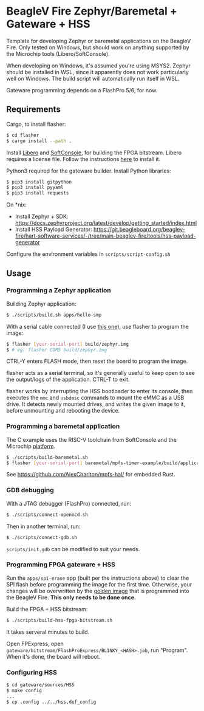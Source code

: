 # BeagleV Fire Zephyr/Baremetal + Gateware + HSS

Template for developing Zephyr or baremetal applications on the BeagleV Fire. Only tested on Windows, but should work on anything supported by the Microchip tools (Libero/SoftConsole).

When developing on Windows, it's assumed you're using MSYS2. Zephyr should be installed in WSL, since it apparently does not work particularly well on Windows. The build script will automatically run itself in WSL.

Gateware programming depends on a FlashPro 5/6, for now.

## Requirements
Cargo, to install flasher:
```sh
$ cd flasher
$ cargo install --path .
```

Install [Libero](https://www.microchip.com/en-us/products/fpgas-and-plds/fpga-and-soc-design-tools/fpga/libero-software-later-versions) and [SoftConsole](https://www.microchip.com/en-us/products/fpgas-and-plds/fpga-and-soc-design-tools/soc-fpga/softconsole), for building the FPGA bitstream. Libero requires a license file. Follow the instructions [here](https://ww1.microchip.com/downloads/aemdocuments/documents/fpga/core-docs/Libero/12_4_0/Tool/Libero_Installation_Licensing_Setup_User_Guide_V34.pdf) to install it.

Python3 required for the gateware builder. Install Python libraries:
```sh
$ pip3 install gitpython
$ pip3 install pyyaml
$ pip3 install requests
```

On *nix:
- Install Zephyr + SDK: https://docs.zephyrproject.org/latest/develop/getting_started/index.html
- Install HSS Payload Generator: https://git.beagleboard.org/beaglev-fire/hart-software-services/-/tree/main-beaglev-fire/tools/hss-payload-generator

Configure the environment variables in `scripts/script-config.sh`

## Usage
### Programming a Zephyr application
Building Zephyr application:
```sh
$ ./scripts/build.sh apps/hello-smp
```

With a serial cable connected (I use [this one](https://www.adafruit.com/product/954)), use flasher to program the image:
```sh
$ flasher [your-serial-port] build/zephyr.img
$ # eg. flasher COM5 build/zephyr.img
```

CTRL-Y enters FLASH mode, then reset the board to program the image.

flasher acts as a serial terminal, so it's generally useful to keep open to see the output/logs of the application. CTRL-T to exit.

flasher works by interrupting the HSS bootloader to enter its console, then executes the `mmc` and `usbdmsc` commands to mount the eMMC as a USB drive. It detects newly mounted drives, and writes the given image to it, before unmounting and rebooting the device.

### Programming a baremetal application
The C example uses the RISC-V toolchain from SoftConsole and the Microchip [platform](https://github.com/polarfire-soc/platform).
```sh
$ ./scripts/build-baremetal.sh
$ flasher [your-serial-port] baremetal/mpfs-timer-example/build/application.img
```

See https://github.com/AlexCharlton/mpfs-hal/ for embedded Rust.

### GDB debugging
With a JTAG debugger (FlashPro) connected, run:
```sh
$ ./scripts/connect-openocd.sh
```

Then in another terminal, run:
```sh
$ ./scripts/connect-gdb.sh
```

`scripts/init.gdb` can be modified to suit your needs.

### Programming FPGA gateware + HSS
Run the `apps/spi-erase` app (built per the instructions above) to clear the SPI flash before programming the image for the first time. Otherwise, your changes will be overwritten by the [golden image](https://ww1.microchip.com/downloads/aemDocuments/documents/FPGA/ProductDocuments/UserGuides/PolarFire_FPGA_and_PolarFire_SoC_FPGA_Programming_User_Guide_VB.pdf) that is programmed into the BeagleV Fire. **This only needs to be done once.**

Build the FPGA + HSS bitstream:
```sh
$ ./scripts/build-hss-fpga-bitstream.sh
```
It takes serveral minutes to build.

Open FPExpress, open `gateware/bitstream/FlashProExpress/BLINKY_<HASH>.job`, run "Program". When it's done, the board will reboot.

### Configuring HSS
```sh
$ cd gateware/sources/HSS
$ make config
...
$ cp .config ../../hss.def_config
```